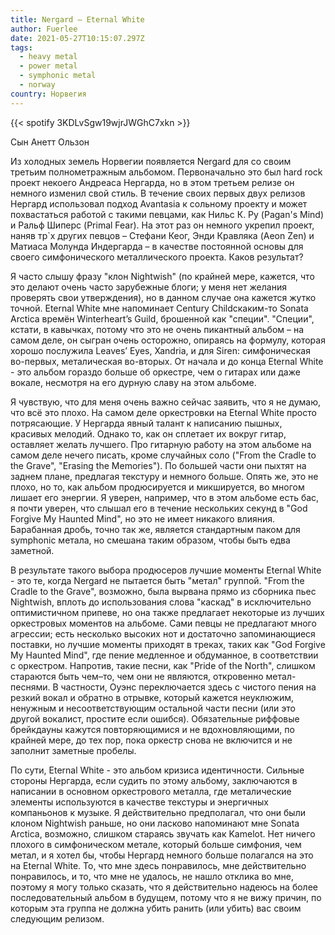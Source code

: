 ```yaml
---
title: Nergard — Eternal White
author: Fuerlee
date: 2021-05-27T10:15:07.297Z
tags:
  - heavy metal
  - power metal
  - symphonic metal
  - norway
country: Норвегия
---
```

{{< spotify 3KDLvSgw19wjrJWGhC7xkn >}}

Сын Анетт Ользон

Из холодных земель Норвегии появляется Nergard для со своим третьим полнометражным альбомом. Первоначально это был hard rock проект некоего Андреаса Нергарда, но в этом третьем релизе он немного изменил свой стиль. В течение своих первых двух релизов Нергард использовал подход Avantasia к сольному проекту и может похвастаться работой с такими певцами, как Нильс К. Ру (Pagan's Mind) и Ральф Шиперс (Primal Fear). На этот раз он немного укрепил проект, наняв тр`х других певцов – Стефани Кеог, Энди Кравляка (Aeon Zen) и Матиаса Молунда Индергарда – в качестве постоянной основы для своего симфонического металлического проекта. Каков результат?

Я часто слышу фразу "клон Nightwish" (по крайней мере, кажется, что это делают очень часто зарубежные блоги; у меня нет желания проверять свои утверждения), но в данном случае она кажется жутко точной. Eternal White мне напоминает Century Childскаким-то Sonata Arctica времён Winterheart’s Guild, брошенной как "специи". "Специи", кстати, в кавычках, потому что это не очень пикантный альбом – на самом деле, он сыгран очень осторожно, опираясь на формулу, которая хорошо послужила Leaves’ Eyes, Xandria, и для Siren: симфоническая во-первых, металическая во-вторых. От начала и до конца Eternal White - это альбом гораздо больше об оркестре, чем о гитарах или даже вокале, несмотря на его дурную славу на этом альбоме.

Я чувствую, что для меня очень важно сейчас заявить, что я не думаю, что всё это плохо. На самом деле оркестровки на Eternal White просто потрясающие. У Нергарда явный талант к написанию пышных, красивых мелодий. Однако то, как он сплетает их вокруг гитар, оставляет желать лучшего. Про гитарную работу на этом альбоме на самом деле нечего писать, кроме случайных соло ("From the Cradle to the Grave", "Erasing the Memories"). По большей части они пыхтят на заднем плане, предлагая текстуру и немного больше. Опять же, это не плохо, но то, как альбом продюсируется и микшируется, во многом лишает его энергии. Я уверен, например, что в этом альбоме есть бас, я почти уверен, что слышал его в течение нескольких секунд в "God Forgive My Haunted Mind", но это не имеет никакого влияния. Барабанная дробь, точно так же, является стандартным паком для symphonic метала, но смешана таким образом, чтобы быть едва заметной.

В результате такого выбора продюсеров лучшие моменты Eternal White - это те, когда Nergard не пытается быть "метал" группой. "From the Cradle to the Grave", возможно, была вырвана прямо из сборника пьес Nightwish, вплоть до использования слова "каскад" в исключительно оптимистичном припеве, но она также предлагает некоторые из лучших оркестровых моментов на альбоме. Сами певцы не предлагают много агрессии; есть несколько высоких нот и достаточно запоминающиеся поставки, но лучшие моменты приходят в треках, таких как "God Forgive My Haunted Mind", где пение медленное и обдуманное, в соответствии с оркестром. Напротив, такие песни, как "Pride of the North", слишком стараются быть чем–то, чем они не являются, откровенно метал-песнями. В частности, Оуэнс переключается здесь с чистого пения на резкий вокал и обратно в отрывке, который кажется неуклюжим, ненужным и несоответствующим остальной части песни (или это другой вокалист, простите если ошибся). Обязательные риффовые брейкдауны кажутся повторяющимися и не вдохновляющими, по крайней мере, до тех пор, пока оркестр снова не включится и не заполнит заметные пробелы.

По сути, Eternal White - это альбом кризиса идентичности. Сильные стороны Нергарда, если судить по этому альбому, заключаются в написании в основном оркестрового металла, где металические элементы используются в качестве текстуры и энергичных компаньонов к музыке. Я действительно предполагал, что они были клоном Nightwish раньше, но они ласково напоминают мне Sonata Arctica, возможно, слишком стараясь звучать как Kamelot. Нет ничего плохого в симфоническом метале, который больше симфония, чем метал, и я хотел бы, чтобы Нергард немного больше полагался на это на Eternal White. То, что мне здесь понравилось, мне действительно понравилось, и то, что мне не удалось, не нашло отклика во мне, поэтому я могу только сказать, что я действительно надеюсь на более последовательный альбом в будущем, потому что я не вижу причин, по которым эта группа не должна убить ранить (или убить) вас своим следующим релизом.